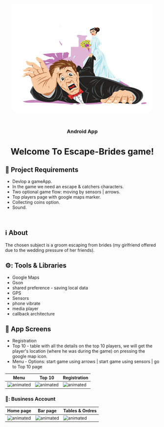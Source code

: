 <p align="center"><img src="app/src/main/res/drawable/ic_escape.png" height="350" width="450"></p>
<br/>
<h3 align="center">Android App</h3>
<h1 align="center">Welcome To Escape-Brides game!</h1>

## :door: Project Requirements 
 - Devlop a gameApp.
 - In the game we need an escape & catchers characters.
 - Two optional game flow: moving by sensors | arrows.
 - Top players page with google maps marker.
 - Collecting coins option.
 - Sound. 
<br/>

## :information_source: About 
The chosen subject is a groom escaping from brides (my girlfriend offered due to the wedding pressure of her friends).
<br/>

## ⚙️: Tools & Libraries
- Google Maps
- Gson 
- shared preference - saving local data 
- GPS
- Sensors 
- phone vibrate
- media player
- callback architecture

## :iphone: App Screens
- Registration
- Top 10 - table with all the details on the top 10 players, we will get the player's location (where he was during the game) on pressing the google map icon. 
- Menu - Options: start game using arrows | start game using sensors | go to Top 10 page 

| Menu | Top 10 | Registration |
|---|---|---|
|<img src="https://media.giphy.com/media/ZV9m2NHXmLPwwpWjfr/giphy.gif" alt="animated"/>|<img src="https://media.giphy.com/media/sCiVcfncxbjp2M3Gg4/giphy-downsized-large.gif" alt="animated"/>|<img src="https://media.giphy.com/media/B1V7GNzL3pUAavlHIu/giphy.gif" alt="animated"/>|

### 🍹: Business Account
|Home page|Bar page|Tables & Ordres|
|---|---|---|
|<img src="https://media.giphy.com/media/d3VtBEOGahdG0MRDMT/giphy.gif" alt="animated"/>|<img src="https://media.giphy.com/media/sCiVcfncxbjp2M3Gg4/giphy-downsized-large.gif" alt="animated"/>|<img src="https://media.giphy.com/media/mEC8JQBXxZIO5TpPWL/giphy.gif" alt="animated"/>|
